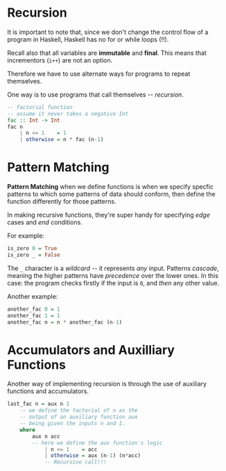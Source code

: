 # Recursion
It is important to note that, since we don't change the control flow of a program in Haskell, Haskell has no for or while loops (!!).

Recall also that all variables are **immutable** and **final**. This means that incrementors (`i++`) are not an option.

Therefore we have to use alternate ways for programs to repeat themselves.

One way is to use programs that call themselves -- *recursion*.

```hs
-- factorial function
-- assume it never takes a negative Int
fac :: Int -> Int
fac n
    | n <= 1    = 1
    | otherwise = n * fac (n-1)
```

# Pattern Matching
**Pattern Matching** when we define functions is when we specify specfic patterns to which some patterns of data should conform, then define the function differently for those patterns.

In making recursive functions, they're super handy for specifying _edge_ cases and _end_ conditions.

For example:

```hs
is_zero 0 = True
is_zero _ = False
```
The `_` character is a _wildcard_ -- it represents _any_ input.
Patterns _cascade_, meaning the higher patterns have _precedence_ over the lower ones. In this case: the program checks firstly if the input is `0`, and _then_ any other value.

Another example:

```hs
another_fac 0 = 1
another_fac 1 = 1
another_fac n = n * another_fac (n-1)
```

# Accumulators and Auxilliary Functions
Another way of implementing recursion is through the use of auxiliary functions and accumulators.

```hs
last_fac n = aux n 1
    -- we define the factorial of n as the 
    -- output of an auxiliary function aux
    -- being given the inputs n and 1.
    where
        aux n acc
        -- here we define the aux function's logic
            | n <= 1    = acc
            | otherwise = aux (n-1) (n*acc)
            -- Recursive call!!!
```